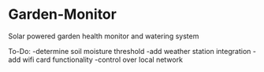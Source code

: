 # Garden-Monitor
Solar powered garden health monitor and watering system

To-Do:
-determine soil moisture threshold
-add weather station integration
-add wifi card functionality
  -control over local network
